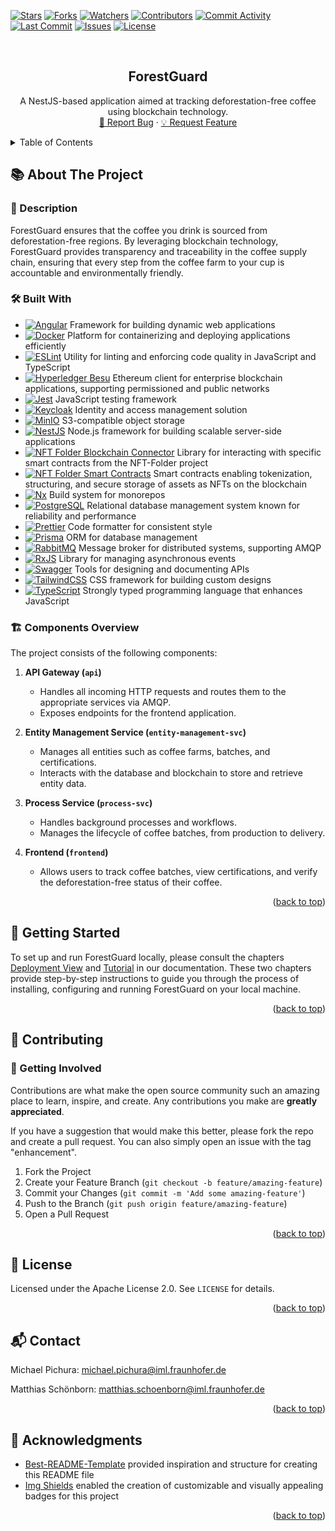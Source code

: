 <a id="readme-top"></a>

[![Stars][stars-shield]][stars-url] [![Forks][forks-shield]][forks-url] [![Watchers][watchers-shield]][watchers-url]
[![Contributors][contributors-shield]][contributors-url] [![Commit Activity][commitactivity-shield]][commitactivity-url]
[![Last Commit][lastcommit-shield]][lastcommit-url] [![Issues][issues-shield]][issues-url] [![License][license-shield]][license-url]

<br />
<div align="center">
<h2 align="center">ForestGuard</h3>
  <p align="center">
    A NestJS-based application aimed at tracking deforestation-free coffee using blockchain technology.
    <br />
    <a href="https://github.com/fraunhofer-iml/forest-guard/issues/new?labels=bug&template=bug-report---.md">🐞 Report Bug</a> &middot;
    <a href="https://github.com/fraunhofer-iml/forest-guard/issues/new?labels=enhancement&template=feature-request---.md">💡 Request Feature</a>
  </p>
</div>

<details>
  <summary>Table of Contents</summary>
  <ol>
    <li>
      <a href="#about-the-project">📚 About The Project</a>
      <ul><li><a href="#description">📄 Description</a></li></ul>
      <ul><li><a href="#built-with">🛠️ Built With</a></li></ul>
      <ul><li><a href="#components-overview">🏗️ Components Overview</a></li></ul>
    </li>
    </li>
    <li><a href="#getting-started">🚀 Getting Started</a></li>
    <li>
      <a href="#contributing">🤝 Contributing</a>
      <ul><li><a href="#getting-involved">🌟 Getting Involved</a></li></ul>
    </li>
    <li><a href="#license">📜 License</a></li>
    <li><a href="#contact">📬 Contact</a></li>
    <li><a href="#acknowledgments">🙏 Acknowledgments</a></li>
  </ol>
</details>

## 📚 About The Project <a id="about-the-project"></a>

### 📄 Description <a id="description"></a>

ForestGuard ensures that the coffee you drink is sourced from deforestation-free regions. By leveraging blockchain technology, ForestGuard
provides transparency and traceability in the coffee supply chain, ensuring that every step from the coffee farm to your cup is accountable
and environmentally friendly.

### 🛠️ Built With <a id="built-with"></a>

- [![Angular][angular-shield]][angular-url] Framework for building dynamic web applications
- [![Docker][docker-shield]][docker-url] Platform for containerizing and deploying applications efficiently
- [![ESLint][eslint-shield]][eslint-url] Utility for linting and enforcing code quality in JavaScript and TypeScript
- [![Hyperledger Besu][hyperledgerbesu-shield]][hyperledgerbesu-url] Ethereum client for enterprise blockchain applications, supporting
  permissioned and public networks
- [![Jest][jest-shield]][jest-url] JavaScript testing framework
- [![Keycloak][keycloak-shield]][keycloak-url] Identity and access management solution
- [![MinIO][minio-shield]][minio-url] S3-compatible object storage
- [![NestJS][nestjs-shield]][nestjs-url] Node.js framework for building scalable server-side applications
- [![NFT Folder Blockchain Connector][nftfolderblockchainconnector-shield]][nftfolderblockchainconnector-url] Library for interacting with
  specific smart contracts from the NFT-Folder project
- [![NFT Folder Smart Contracts][nftfoldersmartcontracts-shield]][nftfoldersmartcontracts-url] Smart contracts enabling tokenization,
  structuring, and secure storage of assets as NFTs on the blockchain
- [![Nx][nx-shield]][nx-url] Build system for monorepos
- [![PostgreSQL][postgresql-shield]][postgresql-url] Relational database management system known for reliability and performance
- [![Prettier][prettier-shield]][prettier-url] Code formatter for consistent style
- [![Prisma][prisma-shield]][prisma-url] ORM for database management
- [![RabbitMQ][rabbitmq-shield]][rabbitmq-url] Message broker for distributed systems, supporting AMQP
- [![RxJS][rxjs-shield]][rxjs-url] Library for managing asynchronous events
- [![Swagger][swagger-shield]][swagger-url] Tools for designing and documenting APIs
- [![TailwindCSS][tailwindcss-shield]][tailwindcss-url] CSS framework for building custom designs
- [![TypeScript][typescript-shield]][typescript-url] Strongly typed programming language that enhances JavaScript

### 🏗️ Components Overview <a id="components-overview"></a>

The project consists of the following components:

1. **API Gateway (`api`)**

   - Handles all incoming HTTP requests and routes them to the appropriate services via AMQP.
   - Exposes endpoints for the frontend application.

2. **Entity Management Service (`entity-management-svc`)**

   - Manages all entities such as coffee farms, batches, and certifications.
   - Interacts with the database and blockchain to store and retrieve entity data.

3. **Process Service (`process-svc`)**

   - Handles background processes and workflows.
   - Manages the lifecycle of coffee batches, from production to delivery.

4. **Frontend (`frontend`)**

   - Allows users to track coffee batches, view certifications, and verify the deforestation-free status of their coffee.

<p align="right">(<a href="#readme-top">back to top</a>)</p>

## 🚀 Getting Started <a id="getting-started"></a>

To set up and run ForestGuard locally, please consult the chapters
[Deployment View](https://github.com/fraunhofer-iml/forest-guard/blob/main/documentation/07-deployment-view.adoc) and
[Tutorial](https://github.com/fraunhofer-iml/forest-guard/blob/main/documentation/12-tutorial.adoc) in our documentation. These two chapters
provide step-by-step instructions to guide you through the process of installing, configuring and running ForestGuard on your local machine.

<p align="right">(<a href="#readme-top">back to top</a>)</p>

## 🤝 Contributing <a id="contributing"></a>

### 🌟 Getting Involved <a id="getting-involved"></a>

Contributions are what make the open source community such an amazing place to learn, inspire, and create. Any contributions you make are
**greatly appreciated**.

If you have a suggestion that would make this better, please fork the repo and create a pull request. You can also simply open an issue with
the tag "enhancement".

1. Fork the Project
2. Create your Feature Branch (`git checkout -b feature/amazing-feature`)
3. Commit your Changes (`git commit -m 'Add some amazing-feature'`)
4. Push to the Branch (`git push origin feature/amazing-feature`)
5. Open a Pull Request

<p align="right">(<a href="#readme-top">back to top</a>)</p>

## 📜 License <a id="license"></a>

Licensed under the Apache License 2.0. See `LICENSE` for details.

<p align="right">(<a href="#readme-top">back to top</a>)</p>

## 📬 Contact <a id="contact"></a>

Michael Pichura: michael.pichura@iml.fraunhofer.de

Matthias Schönborn: matthias.schoenborn@iml.fraunhofer.de

<p align="right">(<a href="#readme-top">back to top</a>)</p>

## 🙏 Acknowledgments <a id="acknowledgments"></a>

- [Best-README-Template](https://github.com/othneildrew/Best-README-Template) provided inspiration and structure for creating this README
  file
- [Img Shields](https://shields.io) enabled the creation of customizable and visually appealing badges for this project

<p align="right">(<a href="#readme-top">back to top</a>)</p>

<!-- https://www.markdownguide.org/basic-syntax/#reference-style-links -->

[stars-shield]: https://img.shields.io/github/stars/fraunhofer-iml/forest-guard.svg?style=for-the-badge
[stars-url]: https://github.com/fraunhofer-iml/forest-guard/stargazers
[forks-shield]: https://img.shields.io/github/forks/fraunhofer-iml/forest-guard.svg?style=for-the-badge
[forks-url]: https://github.com/fraunhofer-iml/forest-guard/forks
[watchers-shield]: https://img.shields.io/github/watchers/fraunhofer-iml/forest-guard?style=for-the-badge
[watchers-url]: https://github.com/fraunhofer-iml/forest-guard/watchers
[contributors-shield]: https://img.shields.io/github/contributors/fraunhofer-iml/forest-guard.svg?style=for-the-badge
[contributors-url]: https://github.com/fraunhofer-iml/forest-guard/graphs/contributors
[commitactivity-shield]: https://img.shields.io/github/commit-activity/y/fraunhofer-iml/forest-guard?style=for-the-badge
[commitactivity-url]: https://github.com/fraunhofer-iml/forest-guard/graphs/commit-activity
[lastcommit-shield]: https://img.shields.io/github/last-commit/fraunhofer-iml/forest-guard?style=for-the-badge
[lastcommit-url]: https://github.com/fraunhofer-iml/forest-guard/commits/main
[issues-shield]: https://img.shields.io/github/issues/fraunhofer-iml/forest-guard.svg?style=for-the-badge
[issues-url]: https://github.com/fraunhofer-iml/forest-guard/issues
[license-shield]: https://img.shields.io/github/license/fraunhofer-iml/forest-guard.svg?style=for-the-badge
[license-url]: https://github.com/fraunhofer-iml/forest-guard/blob/main/LICENSE
[angular-shield]: https://img.shields.io/badge/Framework-Angular-DD0031?style=flat&logo=angular
[angular-url]: https://angular.io/
[docker-shield]: https://img.shields.io/badge/Platform-Docker-2496ED?style=flat&logo=docker
[docker-url]: https://www.docker.com/
[eslint-shield]: https://img.shields.io/badge/Linting-ESLint-4B32C3?style=flat&logo=eslint
[eslint-url]: https://eslint.org/
[hyperledgerbesu-shield]: https://img.shields.io/badge/Blockchain-Hyperledger%20Besu-F26822?style=flat&logo=ethereum
[hyperledgerbesu-url]: https://besu.hyperledger.org/
[jest-shield]: https://img.shields.io/badge/Testing-Jest-C21325?style=flat&logo=jest
[jest-url]: https://jestjs.io/
[keycloak-shield]: https://img.shields.io/badge/Library-Keycloak-DC382D?style=flat&logo=keycloak
[keycloak-url]: https://www.keycloak.org/
[minio-shield]: https://img.shields.io/badge/Storage-MinIO-FF6F00?style=flat&logo=minio
[minio-url]: https://min.io/
[nestjs-shield]: https://img.shields.io/badge/Framework-NestJS-E0234E?style=flat&logo=nestjs
[nestjs-url]: https://nestjs.com/
[nftfolderblockchainconnector-shield]: https://img.shields.io/badge/Library-Blockchain_Connector-F7931A?style=flat&logo=ethereum
[nftfolderblockchainconnector-url]: https://github.com/fraunhofer-iml/nft-folder-blockchain-connector
[nftfoldersmartcontracts-shield]: https://img.shields.io/badge/Smart_Contracts-Tokenization_Smart_Contracts-F7931A?style=flat&logo=ethereum
[nftfoldersmartcontracts-url]: https://github.com/fraunhofer-iml/nft-folder-smart-contracts
[nx-shield]: https://img.shields.io/badge/Tool-Nx-DD0031?style=flat&logo=nrwl
[nx-url]: https://nx.dev/
[postgresql-shield]: https://img.shields.io/badge/Database-PostgreSQL-336791?style=flat&logo=postgresql
[postgresql-url]: https://www.postgresql.org/
[prettier-shield]: https://img.shields.io/badge/Formatting-Prettier-F7B93E?style=flat&logo=prettier
[prettier-url]: https://prettier.io/
[prisma-shield]: https://img.shields.io/badge/ORM-Prisma-2D3748?style=flat&logo=prisma
[prisma-url]: https://www.prisma.io/
[rabbitmq-shield]: https://img.shields.io/badge/Message_Broker-RabbitMQ-FF6600?style=flat&logo=rabbitmq
[rabbitmq-url]: https://www.rabbitmq.com/
[rxjs-shield]: https://img.shields.io/badge/Library-RxJS-B7178C?style=flat&logo=reactivex
[rxjs-url]: https://rxjs.dev/
[swagger-shield]: https://img.shields.io/badge/API-Swagger-85EA2D?style=flat&logo=swagger
[swagger-url]: https://swagger.io/
[tailwindcss-shield]: https://img.shields.io/badge/CSS_Framework-TailwindCSS-06B6D4?style=flat&logo=tailwindcss
[tailwindcss-url]: https://tailwindcss.com/
[typescript-shield]: https://img.shields.io/badge/Language-TypeScript-007ACC?style=flat&logo=typescript
[typescript-url]: https://www.typescriptlang.org/
